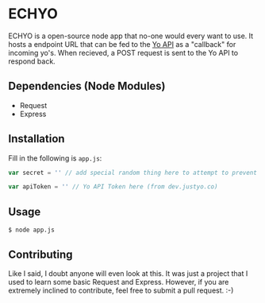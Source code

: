ECHYO
=====

ECHYO is a open-source node app that no-one would every want to use. It hosts a endpoint URL that can be fed to the [Yo API](http://dev.justyo.co) as a "callback" for incoming yo's. When recieved, a POST request is sent to the Yo API to respond back. 

Dependencies (Node Modules)
-------
* Request
* Express

Installation
------------
Fill in the following is `app.js`:

```JavaScript
var secret = '' // add special random thing here to attempt to prevent unauthorized access

var apiToken = '' // Yo API Token here (from dev.justyo.co)
```

Usage
-----

    $ node app.js
    
Contributing
------------
Like I said, I doubt anyone will even look at this. It was just a project that I used to learn some basic Request and Express. However, if you are extremely inclined to contribute, feel free to submit a pull request. :-)